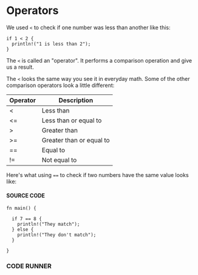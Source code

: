 # Operators

We used `<` to check if one number was
less than another like this:

```rust,noplayground
if 1 < 2 {
  println!("1 is less than 2");
}
```

The `<` is called an "operator". It
performs a comparison operation and give
us a result.

The `<` looks the same way you see it
in everyday math. Some of the other
comparison operators look a little different:

| Operator | Description              |
| -------- | ------------------------ |
| <        | Less than                |
| <=       | Less than or equal to    |
| >        | Greater than             |
| >=       | Greater than or equal to |
| ==       | Equal to                 |
| !=       | Not equal to             |

Here's what using `==` to check if two
numbers have the same value looks like:

#### SOURCE CODE

```rust, noplayground, EXAMPLE1
fn main() {

  if 7 == 8 {
    println!("They match");
  } else {
    println!("They don't match");
  }

}
```

### CODE RUNNER

```rust, editable, CODE1

```
